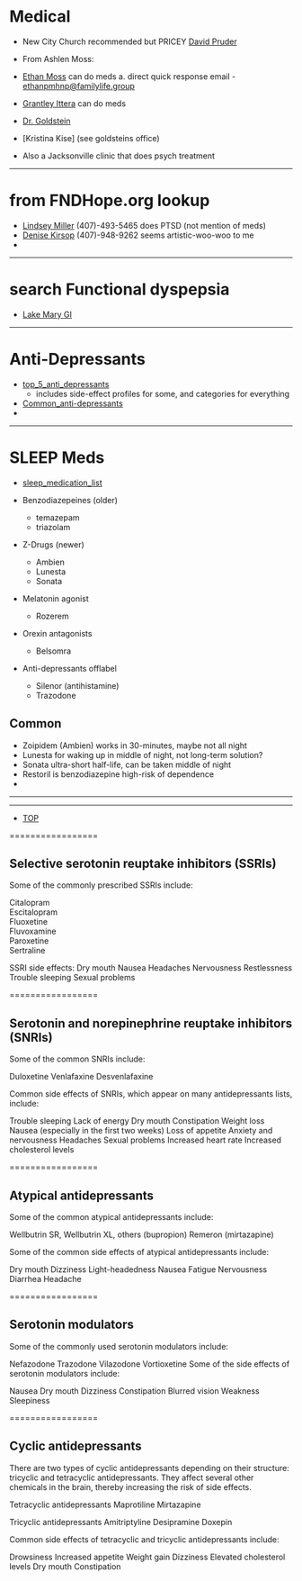 # Medical
* New City Church recommended but PRICEY [David Pruder](https://psychiatrypsychotherapypllc.com)
* From Ashlen Moss:
* [Ethan Moss](https://familylifecounselingcenter.com/licensed-clinicians/#brxe-emtngi) can do meds
    a. direct quick response email - ethanpmhnp@familylife.group
* [Grantley Ittera](https://brainandmindinstitute.com) can do meds
* [Dr. Goldstein](https://winterpark.md)

* [Kristina Kise] (see goldsteins office)
 
* Also a Jacksonville clinic that does psych treatment
    
---
# from FNDHope.org lookup
* [Lindsey Miller](https://oviedocounselingassociates.com/)  (407)-493-5465  does PTSD (not mention of meds)
* [Denise Kirsop](https://www.facebook.com/DeniseKirsop.LMHC) (407)-948-9262 seems artistic-woo-woo to me
* 
---
# search Functional dyspepsia
* [Lake Mary GI](https://greaterorlandogi.com/2021/08/31/functional-dyspepsia/)

---
# Anti-Depressants
* [top_5_anti_depressants](https://www.medicinenet.com/what_are_the_top_5_antidepressants/article.htm)
  * includes side-effect profiles for some, and categories for everything
* [Common_anti-depressants](https://magazine.medlineplus.gov/pdf/Common-antidepressants.PDF_.Final_.09012023.pdf)
*   
  
---
# SLEEP Meds
* [sleep_medication_list](https://neurolaunch.com/prescribed-sleep-medication-list/)
  
* Benzodiazepeines (older)
  * temazepam
  * triazolam
* Z-Drugs (newer)
  * Ambien
  * Lunesta
  * Sonata
* Melatonin agonist
  * Rozerem
* Orexin antagonists
  * Belsomra
* Anti-depressants offlabel
  * Silenor (antihistamine)
  * Trazodone

## Common
* Zoipidem (Ambien) works in 30-minutes, maybe not all night
* Lunesta for waking up in middle of night, not long-term solution?
* Sonata ultra-short half-life, can be taken middle of night
* Restoril is benzodiazepine high-risk of dependence
* 
---
---

* [TOP](https://www.medicinenet.com/what_are_the_top_5_antidepressants/article.htm)

=================
## Selective serotonin reuptake inhibitors (SSRIs)

Some of the commonly prescribed SSRIs include:

Citalopram     
Escitalopram   
Fluoxetine    
Fluvoxamine   
Paroxetine    
Sertraline   

SSRI side effects:
Dry mouth
Nausea
Headaches
Nervousness
Restlessness
Trouble sleeping
Sexual problems

=================
## Serotonin and norepinephrine reuptake inhibitors (SNRIs)

Some of the common SNRIs include:

Duloxetine
Venlafaxine
Desvenlafaxine

Common side effects of SNRIs, which appear on many antidepressants lists, include:

Trouble sleeping
Lack of energy
Dry mouth
Constipation
Weight loss
Nausea (especially in the first two weeks)
Loss of appetite
Anxiety and nervousness
Headaches
Sexual problems
Increased heart rate
Increased cholesterol levels

=================
## Atypical antidepressants

Some of the common atypical antidepressants include:

Wellbutrin SR, Wellbutrin XL, others (bupropion)
Remeron (mirtazapine)

Some of the common side effects of atypical antidepressants include:

Dry mouth
Dizziness
Light-headedness
Nausea
Fatigue
Nervousness
Diarrhea
Headache


=================
## Serotonin modulators

Some of the commonly used serotonin modulators include:

Nefazodone
Trazodone
Vilazodone
Vortioxetine
Some of the side effects of serotonin modulators include:

Nausea
Dry mouth
Dizziness
Constipation
Blurred vision
Weakness
Sleepiness


=================
## Cyclic antidepressants

There are two types of cyclic antidepressants depending on their structure: 
tricyclic and tetracyclic antidepressants. 
They affect several other chemicals in the brain, thereby increasing the risk of side effects.

Tetracyclic antidepressants
Maprotiline
Mirtazapine

Tricyclic antidepressants
Amitriptyline
Desipramine
Doxepin

Common side effects of tetracyclic and tricyclic antidepressants include:

Drowsiness
Increased appetite
Weight gain
Dizziness
Elevated cholesterol levels
Dry mouth
Constipation
